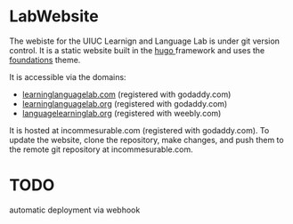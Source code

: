 # LabWebsite

The webiste for the UIUC Learnign and Language Lab is under git version control.
It is a static website built in the [hugo ](https://gohugo.io/) framework and uses the [foundations](https://themes.gohugo.io/foundation-theme/) theme.

It is accessible via the domains:
* [learninglanguagelab.com](https://learninglanguagelab.com) (registered with godaddy.com)
* [learninglanguagelab.org](https://learninglanguagelab.org) (registered with godaddy.com)
* [languagelearninglab.org](https://languagelearninglab.org) (registered with weebly.com)

It is hosted at incommesurable.com (registered with godaddy.com).
To update the website, clone the repository, make changes, and push them to the remote git repository at incommesurable.com.

# TODO

automatic deployment via webhook